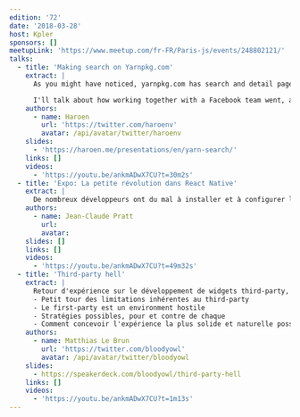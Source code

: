 ```yaml
---
edition: '72'
date: '2018-03-28'
host: Kpler
sponsors: []
meetupLink: 'https://www.meetup.com/fr-FR/Paris-js/events/248802121/'
talks:
  - title: 'Making search on Yarnpkg.com'
    extract: |
      As you might have noticed, yarnpkg.com has search and detail pages now. I (and other team members at Algolia: Sylvain Utard, Vincent Voyer, Kevin Granger) worked on this as part of my internship at Algolia.

      I'll talk about how working together with a Facebook team went, adding React to an otherwise static website, Netlify rewrites, i18n and all kinds of other things that come into play when making a site like this.
    authors:
      - name: Haroen
        url: 'https://twitter.com/haroenv'
        avatar: /api/avatar/twitter/haroenv
    slides:
      - 'https://haroen.me/presentations/en/yarn-search/'
    links: []
    videos:
      - 'https://youtu.be/ankmADwX7CU?t=30m2s'
  - title: 'Expo: La petite révolution dans React Native'
    extract: |
      De nombreux développeurs ont du mal à installer et à configurer les dépendances actuelles de React Native, en particulier pour Android. Avec Expo, il n'est pas nécessaire d'utiliser Xcode ou Android Studio, et vous pouvez développer votre application iOS sur Linux ou Windows.
    authors:
      - name: Jean-Claude Pratt
        url:
        avatar:
    slides: []
    links: []
    videos:
      - 'https://youtu.be/ankmADwX7CU?t=49m32s'
  - title: 'Third-party hell'
    extract: |
      Retour d'expérience sur le développement de widgets third-party, dans le désordre:
      - Petit tour des limitations inhérentes au third-party
      - Le first-party est un environment hostile
      - Stratégies possibles, pour et contre de chaque
      - Comment concevoir l'expérience la plus solide et naturelle possible niveau UX/UI avec toutes ces contraintes
    authors:
      - name: Matthias Le Brun
        url: 'https://twitter.com/bloodyowl'
        avatar: /api/avatar/twitter/bloodyowl
    slides:
      - https://speakerdeck.com/bloodyowl/third-party-hell
    links: []
    videos:
      - 'https://youtu.be/ankmADwX7CU?t=1m13s'
---
```

